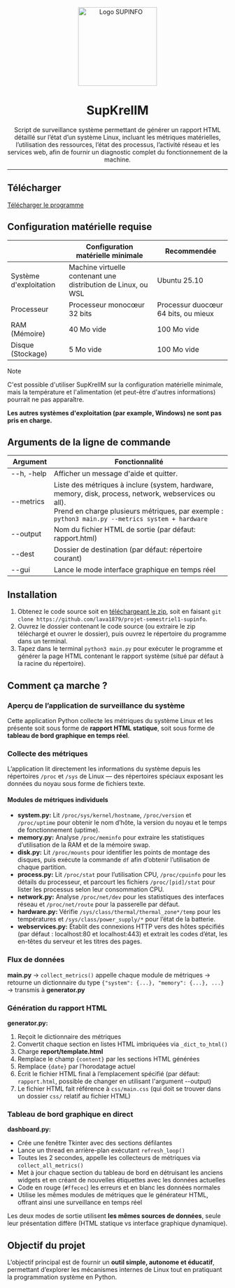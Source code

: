 <div align="center">
  <img src="https://scontent-cdg4-2.xx.fbcdn.net/v/t39.30808-6/333993870_770478147936292_6413207552341760167_n.jpg?_nc_cat=109&ccb=1-7&_nc_sid=6ee11a&_nc_ohc=jcDPoD_HQ-8Q7kNvwEU8Js_&_nc_oc=AdlteMziC-xJxJsxCjApwjtTWDtaSX-xDUM_aZ3GHfjlDfewRCuqupi_R_03E_TuihaX2IkGe4gfgHHcT-gauW-N&_nc_zt=23&_nc_ht=scontent-cdg4-2.xx&_nc_gid=vWUauW60N9yYu7aK4hQ97w&oh=00_Afe2W864gH16HG9gynq5Px9W8KvztOHOjg4qlj2LyPg8dw&oe=68FDF165" title="SUPINFO" alt="Logo SUPINFO" width="180" />
  <h1>SupKrellM</h1>
  <p width="120"> Script de surveillance système permettant de générer un rapport HTML détaillé sur l’état d’un système Linux, incluant les métriques matérielles, l’utilisation des ressources, l’état des processus, l’activité réseau et les services web, afin de fournir un diagnostic complet du fonctionnement de la machine. </p>
</div>

----

## Télécharger 

[Télécharger le programme](https://github.com/lava1879/projet-semestriel1-supinfo/releases/download/v0.1.0-alpha/SupKrellM-v0.1.0-alpha.zip)

## Configuration matérielle requise
 | Configuration matérielle minimale|Recommendée
----|----|----
Système d'exploitation|Machine virtuelle contenant une distribution de Linux, ou WSL|Ubuntu 25.10
Processeur|Processeur monocœur 32 bits|Processur duocœur 64 bits, ou mieux
RAM (Mémoire)|40 Mo vide|100 Mo vide
Disque (Stockage)|5 Mo vide|100 Mo vide

> [!NOTE]
> C'est possible d'utiliser SupKrellM sur la configuration matérielle minimale, mais la température et l'alimentation (et peut-être d'autres informations) pourrait ne pas apparaître.

**Les autres systèmes d'exploitation (par example, Windows) ne sont pas pris en charge.**

## Arguments de la ligne de commande
 Argument|Fonctionnalité
----|----
--h, -help|Afficher un message d'aide et quitter.
--metrics|Liste des métriques à inclure (system, hardware, memory, disk, process, network, webservices ou all). <br /> Prend en charge plusieurs métriques, par exemple : `python3 main.py --metrics system + hardware`
--output|Nom du fichier HTML de sortie (par défaut: rapport.html)
--dest|Dossier de destination (par défaut: répertoire courant)
--gui|Lance le mode interface graphique en temps réel

## Installation

1. Obtenez le code source soit en [téléchargeant le zip](https://github.com/rcmaehl/WhyNotWin11/archive/main.zip), soit en faisant `git clone https://github.com/lava1879/projet-semestriel1-supinfo`.
1. Ouvrez le dossier contenant le code source (ou extraire le zip téléchargé et ouvrer le dossier), puis ouvrez le répertoire du programme dans un terminal.
1. Tapez dans le terminal `python3 main.py` pour exécuter le programme et générer la page HTML contenant le rapport système (situé par défaut à la racine du répertoire).

##  Comment ça marche ? 

### Aperçu de l’application de surveillance du système

Cette application Python collecte les métriques du système Linux et les présente soit sous forme de **rapport HTML statique**, soit sous forme de **tableau de bord graphique en temps réel**.

### Collecte des métriques

L’application lit directement les informations du système depuis les répertoires `/proc` et `/sys` de Linux — des répertoires spéciaux exposant les données du noyau sous forme de fichiers texte.

#### Modules de métriques individuels

* **system.py:** Lit `/proc/sys/kernel/hostname`, `/proc/version` et `/proc/uptime` pour obtenir le nom d’hôte, la version du noyau et le temps de fonctionnement (uptime).
* **memory.py:** Analyse `/proc/meminfo` pour extraire les statistiques d’utilisation de la RAM et de la mémoire swap.
* **disk.py:** Lit `/proc/mounts` pour identifier les points de montage des disques, puis exécute la commande `df` afin d’obtenir l’utilisation de chaque partition.
* **process.py:** Lit `/proc/stat` pour l’utilisation CPU, `/proc/cpuinfo` pour les détails du processeur, et parcourt les fichiers `/proc/[pid]/stat` pour lister les processus selon leur consommation CPU.
* **network.py:** Analyse `/proc/net/dev` pour les statistiques des interfaces réseau et `/proc/net/route` pour la passerelle par défaut.
* **hardware.py:** Vérifie `/sys/class/thermal/thermal_zone*/temp` pour les températures et `/sys/class/power_supply/*` pour l’état de la batterie.
* **webservices.py:** Établit des connexions HTTP vers des hôtes spécifiés (par défaut : localhost:80 et localhost:443) et extrait les codes d’état, les en-têtes du serveur et les titres des pages.

### Flux de données

**main.py** → `collect_metrics()` appelle chaque module de métriques → retourne un dictionnaire du type `{"system": {...}, "memory": {...}, ...}` → transmis à **generator.py**

### Génération du rapport HTML

**generator.py:**

1. Reçoit le dictionnaire des métriques
2. Convertit chaque section en listes HTML imbriquées via `_dict_to_html()`
3. Charge **report/template.html**
4. Remplace le champ `{content}` par les sections HTML générées
5. Remplace `{date}` par l’horodatage actuel
6. Écrit le fichier HTML final à l’emplacement spécifié (par défaut: `rapport.html`, possible de changer en utilisant l'argument --output)
7. Le fichier HTML fait référence à `css/main.css` (qui doit se trouver dans un dossier `css/` relatif au fichier HTML)

### Tableau de bord graphique en direct

**dashboard.py:**

* Crée une fenêtre Tkinter avec des sections défilantes
* Lance un thread en arrière-plan exécutant `refresh_loop()`
* Toutes les 2 secondes, appelle les collecteurs de métriques via `collect_all_metrics()`
* Met à jour chaque section du tableau de bord en détruisant les anciens widgets et en créant de nouvelles étiquettes avec les données actuelles
* Code en rouge (`#ffecec`) les erreurs et en blanc les données normales
* Utilise les mêmes modules de métriques que le générateur HTML, offrant ainsi une surveillance en temps réel

Les deux modes de sortie utilisent **les mêmes sources de données**, seule leur présentation diffère (HTML statique vs interface graphique dynamique).

## Objectif du projet

L’objectif principal est de fournir un **outil simple, autonome et éducatif**, permettant d’explorer les mécanismes internes de Linux tout en pratiquant la programmation système en Python.

